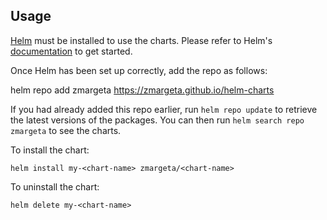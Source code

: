 ## Usage

[Helm](https://helm.sh) must be installed to use the charts.
Please refer to Helm's [documentation](https://helm.sh/docs) to get started.

Once Helm has been set up correctly, add the repo as follows:

  helm repo add zmargeta https://zmargeta.github.io/helm-charts

If you had already added this repo earlier, run `helm repo update` to retrieve
the latest versions of the packages.  You can then run `helm search repo
zmargeta` to see the charts.

To install the <chart-name> chart:

    helm install my-<chart-name> zmargeta/<chart-name>

To uninstall the chart:

    helm delete my-<chart-name>


